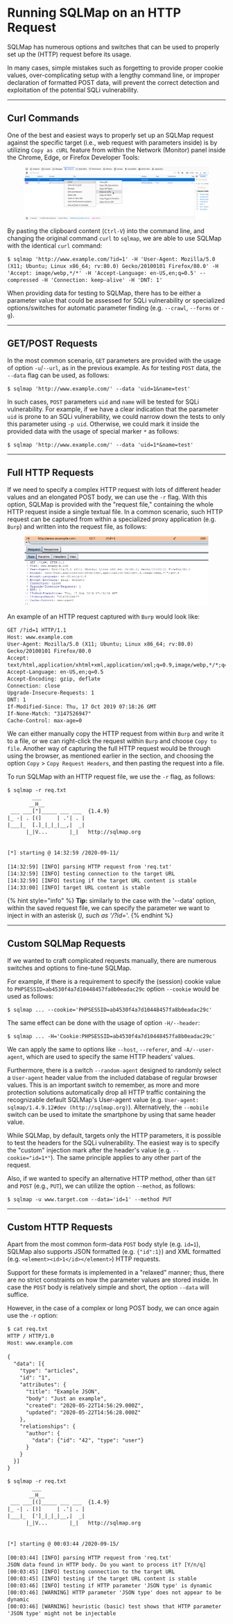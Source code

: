 # Running SQLMap on an HTTP Request

SQLMap has numerous options and switches that can be used to properly set up the (HTTP) request before its usage.

In many cases, simple mistakes such as forgetting to provide proper cookie values, over-complicating setup with a lengthy command line, or improper declaration of formatted POST data, will prevent the correct detection and exploitation of the potential SQLi vulnerability.

***

## Curl Commands

One of the best and easiest ways to properly set up an SQLMap request against the specific target (i.e., web request with parameters inside) is by utilizing `Copy as cURL` feature from within the Network (Monitor) panel inside the Chrome, Edge, or Firefox Developer Tools:

<figure><img src="../../../../.gitbook/assets/image (1) (1) (1) (1) (1) (1) (1) (1) (1) (1) (1) (1) (1) (1) (1) (1) (1) (1) (1) (1) (1) (1) (1) (1) (1) (1) (1) (1) (1) (1) (1) (1) (1) (1) (1) (1) (1) (1) (1) (1).png" alt=""><figcaption></figcaption></figure>

By pasting the clipboard content (`Ctrl-V`) into the command line, and changing the original command `curl` to `sqlmap`, we are able to use SQLMap with the identical `curl` command:

```shell-session
$ sqlmap 'http://www.example.com/?id=1' -H 'User-Agent: Mozilla/5.0 (X11; Ubuntu; Linux x86_64; rv:80.0) Gecko/20100101 Firefox/80.0' -H 'Accept: image/webp,*/*' -H 'Accept-Language: en-US,en;q=0.5' --compressed -H 'Connection: keep-alive' -H 'DNT: 1'
```

When providing data for testing to SQLMap, there has to be either a parameter value that could be assessed for SQLi vulnerability or specialized options/switches for automatic parameter finding (e.g. `--crawl`, `--forms` or `-g`).

***

## GET/POST Requests

In the most common scenario, `GET` parameters are provided with the usage of option `-u`/`--url`, as in the previous example. As for testing `POST` data, the `--data` flag can be used, as follows:

```shell-session
$ sqlmap 'http://www.example.com/' --data 'uid=1&name=test'
```

In such cases, `POST` parameters `uid` and `name` will be tested for SQLi vulnerability. For example, if we have a clear indication that the parameter `uid` is prone to an SQLi vulnerability, we could narrow down the tests to only this parameter using `-p uid`. Otherwise, we could mark it inside the provided data with the usage of special marker `*` as follows:

```shell-session
$ sqlmap 'http://www.example.com/' --data 'uid=1*&name=test'
```

***

## Full HTTP Requests

If we need to specify a complex HTTP request with lots of different header values and an elongated POST body, we can use the `-r` flag. With this option, SQLMap is provided with the "request file," containing the whole HTTP request inside a single textual file. In a common scenario, such HTTP request can be captured from within a specialized proxy application (e.g. `Burp`) and written into the request file, as follows:

<figure><img src="../../../../.gitbook/assets/image (1) (1) (1) (1) (1) (1) (1) (1) (1) (1) (1) (1) (1) (1) (1) (1) (1) (1) (1) (1) (1) (1) (1) (1) (1) (1) (1) (1) (1) (1) (1) (1) (1) (1) (1) (1) (1) (1) (1) (1) (1).png" alt=""><figcaption></figcaption></figure>

An example of an HTTP request captured with `Burp` would look like:

```http
GET /?id=1 HTTP/1.1
Host: www.example.com
User-Agent: Mozilla/5.0 (X11; Ubuntu; Linux x86_64; rv:80.0) Gecko/20100101 Firefox/80.0
Accept: text/html,application/xhtml+xml,application/xml;q=0.9,image/webp,*/*;q=0.8
Accept-Language: en-US,en;q=0.5
Accept-Encoding: gzip, deflate
Connection: close
Upgrade-Insecure-Requests: 1
DNT: 1
If-Modified-Since: Thu, 17 Oct 2019 07:18:26 GMT
If-None-Match: "3147526947"
Cache-Control: max-age=0
```

We can either manually copy the HTTP request from within `Burp` and write it to a file, or we can right-click the request within `Burp` and choose `Copy to file`. Another way of capturing the full HTTP request would be through using the browser, as mentioned earlier in the section, and choosing the option `Copy` > `Copy Request Headers`, and then pasting the request into a file.

To run SQLMap with an HTTP request file, we use the `-r` flag, as follows:

```shell-session
$ sqlmap -r req.txt
        ___
       __H__
 ___ ___["]_____ ___ ___  {1.4.9}
|_ -| . [(]     | .'| . |
|___|_  [.]_|_|_|__,|  _|
      |_|V...       |_|   http://sqlmap.org


[*] starting @ 14:32:59 /2020-09-11/

[14:32:59] [INFO] parsing HTTP request from 'req.txt'
[14:32:59] [INFO] testing connection to the target URL
[14:32:59] [INFO] testing if the target URL content is stable
[14:33:00] [INFO] target URL content is stable
```

{% hint style="info" %}
**Tip:** similarly to the case with the '--data' option, within the saved request file, we can specify the parameter we want to inject in with an asterisk (_), such as '/?id=_'.
{% endhint %}

***

## Custom SQLMap Requests

If we wanted to craft complicated requests manually, there are numerous switches and options to fine-tune SQLMap.

For example, if there is a requirement to specify the (session) cookie value to `PHPSESSID=ab4530f4a7d10448457fa8b0eadac29c` option `--cookie` would be used as follows:

```shell-session
$ sqlmap ... --cookie='PHPSESSID=ab4530f4a7d10448457fa8b0eadac29c'
```

The same effect can be done with the usage of option `-H/--header`:

```shell-session
$ sqlmap ... -H='Cookie:PHPSESSID=ab4530f4a7d10448457fa8b0eadac29c'
```

We can apply the same to options like `--host`, `--referer`, and `-A/--user-agent`, which are used to specify the same HTTP headers' values.

Furthermore, there is a switch `--random-agent` designed to randomly select a `User-agent` header value from the included database of regular browser values. This is an important switch to remember, as more and more protection solutions automatically drop all HTTP traffic containing the recognizable default SQLMap's User-agent value (e.g. `User-agent: sqlmap/1.4.9.12#dev (http://sqlmap.org)`). Alternatively, the `--mobile` switch can be used to imitate the smartphone by using that same header value.

While SQLMap, by default, targets only the HTTP parameters, it is possible to test the headers for the SQLi vulnerability. The easiest way is to specify the "custom" injection mark after the header's value (e.g. `--cookie="id=1*"`). The same principle applies to any other part of the request.

Also, if we wanted to specify an alternative HTTP method, other than `GET` and `POST` (e.g., `PUT`), we can utilize the option `--method`, as follows:

```shell-session
$ sqlmap -u www.target.com --data='id=1' --method PUT
```

***

## Custom HTTP Requests

Apart from the most common form-data `POST` body style (e.g. `id=1`), SQLMap also supports JSON formatted (e.g. `{"id":1}`) and XML formatted (e.g. `<element><id>1</id></element>`) HTTP requests.

Support for these formats is implemented in a "relaxed" manner; thus, there are no strict constraints on how the parameter values are stored inside. In case the `POST` body is relatively simple and short, the option `--data` will suffice.

However, in the case of a complex or long POST body, we can once again use the `-r` option:

```shell-session
$ cat req.txt
HTTP / HTTP/1.0
Host: www.example.com

{
  "data": [{
    "type": "articles",
    "id": "1",
    "attributes": {
      "title": "Example JSON",
      "body": "Just an example",
      "created": "2020-05-22T14:56:29.000Z",
      "updated": "2020-05-22T14:56:28.000Z"
    },
    "relationships": {
      "author": {
        "data": {"id": "42", "type": "user"}
      }
    }
  }]
}
```

```shell-session
$ sqlmap -r req.txt
        ___
       __H__
 ___ ___[(]_____ ___ ___  {1.4.9}
|_ -| . [)]     | .'| . |
|___|_  [']_|_|_|__,|  _|
      |_|V...       |_|   http://sqlmap.org


[*] starting @ 00:03:44 /2020-09-15/

[00:03:44] [INFO] parsing HTTP request from 'req.txt'
JSON data found in HTTP body. Do you want to process it? [Y/n/q] 
[00:03:45] [INFO] testing connection to the target URL
[00:03:45] [INFO] testing if the target URL content is stable
[00:03:46] [INFO] testing if HTTP parameter 'JSON type' is dynamic
[00:03:46] [WARNING] HTTP parameter 'JSON type' does not appear to be dynamic
[00:03:46] [WARNING] heuristic (basic) test shows that HTTP parameter 'JSON type' might not be injectable
```

